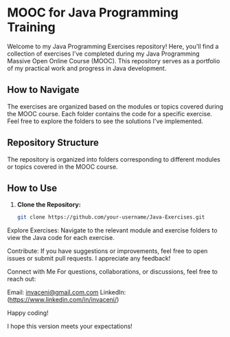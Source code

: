 # MOOC for Java Programming Training

Welcome to my Java Programming Exercises repository! Here, you'll find a collection of exercises I've completed during my Java Programming Massive Open Online Course (MOOC). This repository serves as a portfolio of my practical work and progress in Java development.

## How to Navigate

The exercises are organized based on the modules or topics covered during the MOOC course. Each folder contains the code for a specific exercise. Feel free to explore the folders to see the solutions I've implemented.

## Repository Structure

The repository is organized into folders corresponding to different modules or topics covered in the MOOC course. 

## How to Use

1. **Clone the Repository:**
   ```bash
   git clone https://github.com/your-username/Java-Exercises.git

Explore Exercises:
Navigate to the relevant module and exercise folders to view the Java code for each exercise.

Contribute:
If you have suggestions or improvements, feel free to open issues or submit pull requests. I appreciate any feedback!

Connect with Me
For questions, collaborations, or discussions, feel free to reach out:

Email: invaceni@gmail.com.com
LinkedIn: (https://www.linkedin.com/in/invaceni/)

Happy coding!


I hope this version meets your expectations!


